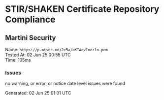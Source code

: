 # STIR/SHAKEN Certificate Repository Compliance

## Martini Security

Name: `https://p.mtsec.me/2e5a/aKIAqvImezln.pem`\
Tested At: 02 Jun 25 00:55 UTC\
Time: 105ms

### Issues

no warning, or error, or notice date level issues were found

Generated: 02 Jun 25 01:01 UTC
